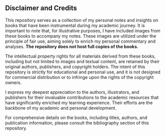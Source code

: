 ## Disclaimer and Credits

This repository serves as a collection of my personal notes and insights on books that have been instrumental during my academic journey. It is important to note that, for illustrative purposes, I have included images from these books to accompany my notes. These images are utilized under the principle of fair use, aiming solely to enrich my personal commentary and analyses. **The repository does not host full copies of the books.**

The intellectual property rights for all materials derived from these books, including but not limited to images and textual content, are retained by their original authors, publishers, and copyright holders. The intent of this repository is strictly for educational and personal use, and it is not designed for commercial distribution or to infringe upon the rights of the copyright owners.

I express my deepest appreciation to the authors, illustrators, and publishers for their invaluable contributions to the academic resources that have significantly enriched my learning experience. Their efforts are the backbone of my academic and personal development.

For comprehensive details on the books, including titles, authors, and publication information, please consult the bibliography section of this repository.

